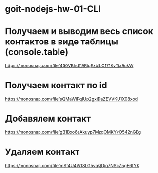 # goit-nodejs-hw-01-CLI

# Получаем и выводим весь список контактов в виде таблицы (console.table)
https://monosnap.com/file/450VBhdT9RigExbILC171KvTjx9ukW

# Получаем контакт по id
https://monosnap.com/file/sQMaWiPqIUp2gxiDaZEVVKU1X08xod

# Добавялем контакт
https://monosnap.com/file/gB1Bxo6eAkuyp7MzqOMKYvO542nGEg

# Удаляем контакт
https://monosnap.com/file/mSf4U4W18LG5vqQDiq7NSbZ5gE6fYK